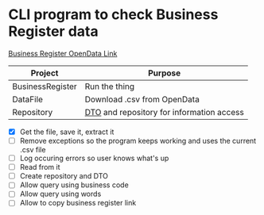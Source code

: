 # CLI program to check Business Register data

[Business Register OpenData Link](https://avaandmed.eesti.ee/datasets/ariregistri-avalikud-tasuta-andmed)

| Project | Purpose |
| ------- | ------- |
| BusinessRegister | Run the thing |
| DataFile | Download .csv from OpenData |
| Repository | [DTO](Repository/Company.cs) and repository for information access |

- [x] Get the file, save it, extract it
- [ ] Remove exceptions so the program keeps working and uses the current .csv file
- [ ] Log occuring errors so user knows what's up
- [ ] Read from it
- [ ] Create repository and DTO
- [ ] Allow query using business code
- [ ] Allow query using words
- [ ] Allow to copy business register link
